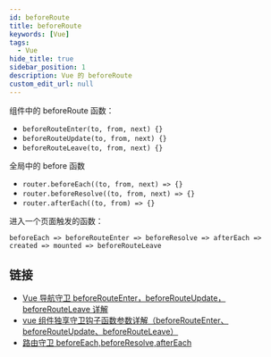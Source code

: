 ```yaml
---
id: beforeRoute
title: beforeRoute
keywords: [Vue]
tags:
  - Vue
hide_title: true
sidebar_position: 1
description: Vue 的 beforeRoute
custom_edit_url: null
---
```


组件中的 beforeRoute 函数：

- `beforeRouteEnter(to, from, next) {}`
- `beforeRouteUpdate(to, from, next) {}`
- `beforeRouteLeave(to, from, next) {}`

全局中的 before 函数

- `router.beforeEach((to, from, next) => {}`
- `router.beforeResolve((to, from, next) => {}`
- `router.afterEach((to, from) => {}`

进入一个页面触发的函数：

`beforeEach => beforeRouteEnter => beforeResolve => afterEach => created => mounted => beforeRouteLeave`

## 链接

- [Vue 导航守卫 beforeRouteEnter，beforeRouteUpdate，beforeRouteLeave 详解](https://blog.csdn.net/qq_43196107/article/details/90235110)
- [vue 组件独享守卫钩子函数参数详解（beforeRouteEnter、beforeRouteUpdate、beforeRouteLeave）](https://www.cnblogs.com/lhl66/p/9195901.html)
- [路由守卫 beforeEach,beforeResolve,afterEach](https://www.jianshu.com/p/e5e0d5d4e689)
